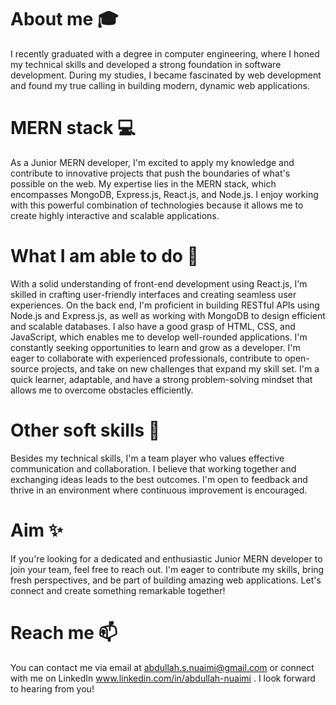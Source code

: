 # About me 🎓
I recently graduated with a degree in computer engineering, where I honed my technical skills and developed a strong foundation in software development. During my studies, I became fascinated by web development and found my true calling in building modern, dynamic web applications.
# MERN stack 💻 
As a Junior MERN developer, I'm excited to apply my knowledge and contribute to innovative projects that push the boundaries of what's possible on the web. My expertise lies in the MERN stack, which encompasses MongoDB, Express.js, React.js, and Node.js. I enjoy working with this powerful combination of technologies because it allows me to create highly interactive and scalable applications.
# What I am able to do 🌟
With a solid understanding of front-end development using React.js, I'm skilled in crafting user-friendly interfaces and creating seamless user experiences. On the back end, I'm proficient in building RESTful APIs using Node.js and Express.js, as well as working with MongoDB to design efficient and scalable databases. I also have a good grasp of HTML, CSS, and JavaScript, which enables me to develop well-rounded applications.
I'm constantly seeking opportunities to learn and grow as a developer. I'm eager to collaborate with experienced professionals, contribute to open-source projects, and take on new challenges that expand my skill set. I'm a quick learner, adaptable, and have a strong problem-solving mindset that allows me to overcome obstacles efficiently.
# Other soft skills 🤝 
Besides my technical skills, I'm a team player who values effective communication and collaboration. I believe that working together and exchanging ideas leads to the best outcomes. I'm open to feedback and thrive in an environment where continuous improvement is encouraged.
# Aim ✨ 
If you're looking for a dedicated and enthusiastic Junior MERN developer to join your team, feel free to reach out. I'm eager to contribute my skills, bring fresh perspectives, and be part of building amazing web applications. Let's connect and create something remarkable together!
# Reach me 📫 
You can contact me via email at abdullah.s.nuaimi@gmail.com or connect with me on LinkedIn www.linkedin.com/in/abdullah-nuaimi . I look forward to hearing from you!
<!---
AbdullahNuaimi/AbdullahNuaimi is a ✨ special ✨ repository because its `README.md` (this file) appears on your GitHub profile.
You can click the Preview link to take a look at your changes.
--->
